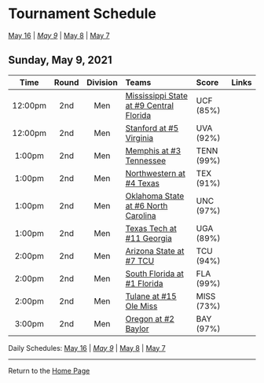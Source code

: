 # Tournament Schedule  

[May 16](./05-16.md) &#124; *[May 9](./05-09.md)* &#124; [May 8](./05-08.md) &#124; [May 7](./05-07.md)  

## Sunday, May 9, 2021  

| **Time** | **Round** | **Division** | **Teams** | **Score** | **Links** |
| :------: | :-------: | :----------: | :-------- | :-------- | :-------- |
| 12:00pm | 2nd | Men | [Mississippi State at #9 Central Florida](../ncaam/matches/R2_9-12_MSST_vs_UCF.md) | UCF (85%) |  |  
| 12:00pm | 2nd | Men | [Stanford at #5 Virginia](../ncaam/matches/R2_17-20_STAN_vs_UVA.md) | UVA (92%) |  |  
| 1:00pm | 2nd | Men | [Memphis at #3 Tennessee](../ncaam/matches/R2_33-36_MEM_vs_TENN.md) | TENN (99%) |  |  
| 1:00pm | 2nd | Men | [Northwestern at #4 Texas](../ncaam/matches/R2_29-32_NW_vs_TEX.md) | TEX (91%) |  |  
| 1:00pm | 2nd | Men | [Oklahoma State at #6 North Carolina](../ncaam/matches/R2_45-48_OKST_vs_UNC.md) | UNC (97%) |  |  
| 1:00pm | 2nd | Men | [Texas Tech at #11 Georgia](../ncaam/matches/R2_41-44_TTU_vs_UGA.md) | UGA (89%) |  |  
| 2:00pm | 2nd | Men | [Arizona State at #7 TCU](../ncaam/matches/R2_49-52_AZST_vs_TCU.md) | TCU (94%) |  |  
| 2:00pm | 2nd | Men | [South Florida at #1 Florida](../ncaam/matches/R2_1-4_USF_vs_FLA.md) | FLA (99%) |  |  
| 2:00pm | 2nd | Men | [Tulane at #15 Ole Miss](../ncaam/matches/R2_57-60_TULN_vs_MISS.md) | MISS (73%) |  |  
| 3:00pm | 2nd | Men | [Oregon at #2 Baylor](../ncaam/matches/R2_61-64_ORE_vs_BAY.md) | BAY (97%) |  |  


 Daily Schedules: [May 16](./05-16.md) &#124; *[May 9](./05-09.md)* &#124; [May 8](./05-08.md) &#124; [May 7](./05-07.md)  

  
------
Return to the [Home Page](../../index.md)
